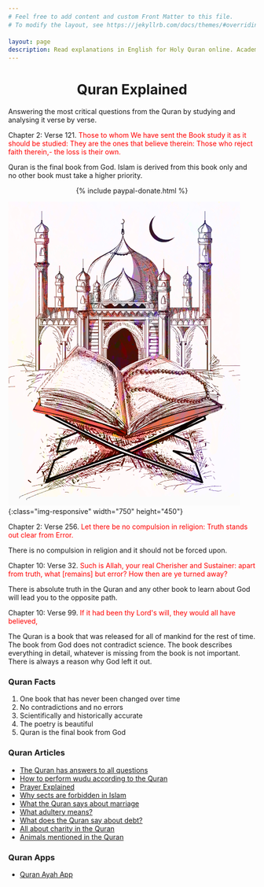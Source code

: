 ```yaml
---
# Feel free to add content and custom Front Matter to this file.
# To modify the layout, see https://jekyllrb.com/docs/themes/#overriding-theme-defaults

layout: page
description: Read explanations in English for Holy Quran online. Academy coming soon.
---
```

<h1 class="post-title" align="center">Quran Explained</h1>
Answering the most critical questions from the Quran by studying and analysing it verse by verse.

Chapter 2: Verse 121. <span style="color:red;">Those to whom We have sent the Book study it as it should be studied: They
are the ones that believe therein: Those who reject faith therein,- the loss is
their own.</span>

Quran is the final book from God. Islam is derived from this book only and no other book must take a higher priority.

<div align="center">
{% include paypal-donate.html %}
</div>

![Quran with mosque](/assets/images/quran-with-mosque.png){:class="img-responsive" width="750" height="450"}

Chapter 2: Verse 256. <span style="color:red;">Let there be no compulsion in religion: Truth stands out clear from Error.</span>

There is no compulsion in religion and it should not be forced upon.

Chapter 10: Verse 32. <span style="color:red;">Such is Allah, your real Cherisher and Sustainer: apart from truth, what
[remains] but error? How then are ye turned away?</span>

There is absolute truth in the Quran and any other book to learn about God will lead you to the opposite path.

Chapter 10: Verse 99. <span style="color:red;">If it had been thy Lord's will, they would all have believed,</span>

The Quran is a book that was released for all of mankind for the rest of time.
The book from God does not contradict science. The book describes everything in detail, whatever
is missing from the book is not important. There is always a reason why God left it out.

### Quran Facts
1. One book that has never been changed over time
2. No contradictions and no errors
3. Scientifically and historically accurate
4. The poetry is beautiful
5. Quran is the final book from God

### Quran Articles
- [The Quran has answers to all questions](quran-answers-all-questions)
- [How to perform wudu according to the Quran](how-to-perform-wudu)
- [Prayer Explained](prayer)
- [Why sects are forbidden in Islam](sects-are-forbidden-in-islam)
- [What the Quran says about marriage](marriage-in-quran)
- [What adultery means?](adultery)
- [What does the Quran say about debt?](debt)
- [All about charity in the Quran](charity)
- [Animals mentioned in the Quran](animals-in-the-quran)

### Quran Apps
- [Quran Ayah App](quran-ayah-app)
